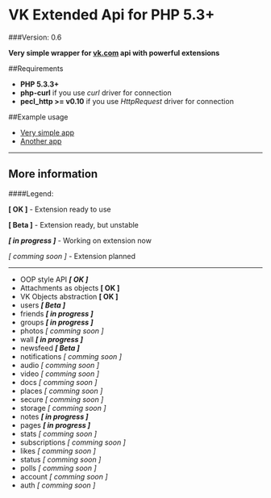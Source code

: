 VK Extended Api for PHP 5.3+
=================
###Version: 0.6

**Very simple wrapper for [vk.com](http://vk.com) api with powerful extensions**


##Requirements

* **PHP 5.3.3+**
* **php-curl** if you use *curl* driver for connection
* **pecl_http >= v0.10** if you use *HttpRequest* driver for connection

##Example usage

* [Very simple app](https://github.com/greevex/Vk-Extended-Api/blob/master/simple_app.php)
* [Another app](https://github.com/greevex/Vk-Extended-Api/blob/master/dummy_app.php)

___
## More information

####Legend:

**[ OK ]** - Extension ready to use

**[ Beta ]** - Extension ready, but unstable

***[ in progress ]*** - Working on extension now

*[ comming soon ]* - Extension planned

___

* OOP style API ***[ OK ]***
* Attachments as objects **[ OK ]**
* VK Objects abstraction **[ OK ]**
 * users ***[ Beta ]***
 * friends ***[ in progress ]***
 * groups ***[ in progress ]***
 * photos *[ comming soon ]*
 * wall ***[ in progress ]***
 * newsfeed ***[ Beta ]***
 * notifications *[ comming soon ]*
 * audio *[ comming soon ]*
 * video *[ comming soon ]*
 * docs *[ comming soon ]*
 * places *[ comming soon ]*
 * secure *[ comming soon ]*
 * storage *[ comming soon ]*
 * notes ***[ in progress ]***
 * pages ***[ in progress ]***
 * stats *[ comming soon ]*
 * subscriptions *[ comming soon ]*
 * likes *[ comming soon ]*
 * status *[ comming soon ]*
 * polls *[ comming soon ]*
 * account *[ comming soon ]*
 * auth *[ comming soon ]*